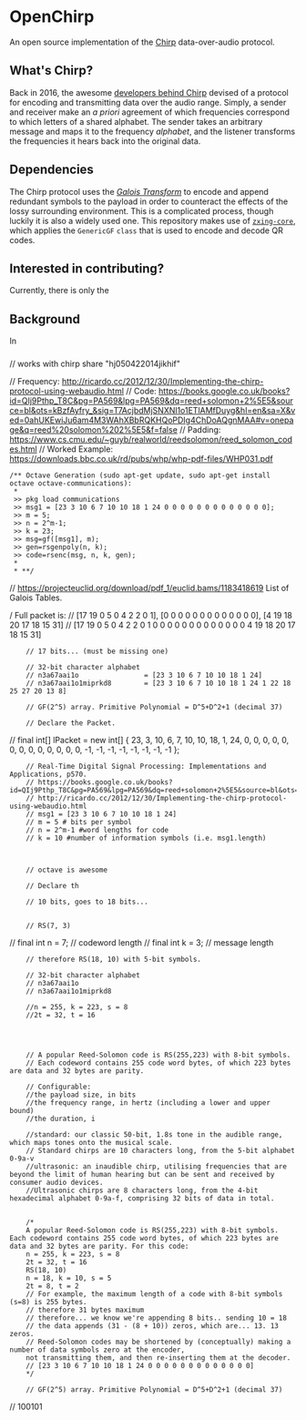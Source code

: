 # OpenChirp
An open source implementation of the [Chirp](chirp.io) data-over-audio protocol.

## What's Chirp?
Back in 2016, the awesome [developers behind Chirp](https://www.chirp.io/about) devised of a protocol for encoding and transmitting data over the audio range. Simply, a sender and receiver make an _a priori_ agreement of which frequencies correspond to which letters of a shared alphabet. The sender takes an arbitrary message and maps it to the frequency _alphabet_, and the listener transforms the frequencies it hears back into the original data.

## Dependencies
The Chirp protocol uses the [_Galois Transform_](https://en.wikipedia.org/wiki/Galois_theory) to encode and append redundant symbols to the payload in order to counteract the effects of the lossy surrounding environment. This is a complicated process, though luckily it is also a widely used one. This repository makes use of [`zxing-core`](https://github.com/zxing/zxing), which applies the `GenericGF` `class` that is used to encode and decode QR codes.

## Interested in contributing?
Currently, there is only the 

## Background
In 

###

// works with chirp share
"hj050422014jikhif"

// Frequency: http://ricardo.cc/2012/12/30/Implementing-the-chirp-protocol-using-webaudio.html
    // Code: https://books.google.co.uk/books?id=QIj9Pthp_T8C&pg=PA569&lpg=PA569&dq=reed+solomon+2%5E5&source=bl&ots=kBzfAyfry_&sig=T7AcjbdMjSNXNl1o1ETlAMfDuyg&hl=en&sa=X&ved=0ahUKEwiJu6am4M3WAhXBbRQKHQoPDIg4ChDoAQgnMAA#v=onepage&q=reed%20solomon%202%5E5&f=false
    // Padding: https://www.cs.cmu.edu/~guyb/realworld/reedsolomon/reed_solomon_codes.html
// Worked Example: https://downloads.bbc.co.uk/rd/pubs/whp/whp-pdf-files/WHP031.pdf


    /** Octave Generation (sudo apt-get update, sudo apt-get install octave octave-communications):
     *
     >> pkg load communications
     >> msg1 = [23 3 10 6 7 10 10 18 1 24 0 0 0 0 0 0 0 0 0 0 0 0 0];
     >> m = 5;
     >> n = 2^m-1;
     >> k = 23;
     >> msg=gf([msg1], m);
     >> gen=rsgenpoly(n, k);
     >> code=rsenc(msg, n, k, gen);
     *
     * **/

// https://projecteuclid.org/download/pdf_1/euclid.bams/1183418619 List of Galois Tables.

/ Full packet is:
        // [17 19 0 5 0 4 2 2 0 1], [0 0 0 0 0 0 0 0 0 0 0 0 0], [4 19 18 20 17 18 15 31]
        // [17 19 0 5 0 4 2 2 0 1    0 0 0 0 0 0 0 0 0 0 0 0 0    4 19 18 20 17 18 15 31]


        // 17 bits... (must be missing one)

        // 32-bit character alphabet
        // n3a67aai1o                = [23 3 10 6 7 10 10 18 1 24]
        // n3a67aai1o1miprkd8        = [23 3 10 6 7 10 10 18 1 24 1 22 18 25 27 20 13 8]

        // GF(2^5) array. Primitive Polynomial = D^5+D^2+1 (decimal 37)

        // Declare the Packet.
//        final int[]              lPacket             = new int[] { 23, 3, 10, 6, 7, 10, 10, 18, 1, 24, 0, 0, 0, 0, 0, 0, 0, 0, 0, 0, 0, 0, 0, -1, -1, -1, -1, -1, -1, -1, -1 };





        // Real-Time Digital Signal Processing: Implementations and Applications, p570.
        // https://books.google.co.uk/books?id=QIj9Pthp_T8C&pg=PA569&lpg=PA569&dq=reed+solomon+2%5E5&source=bl&ots=kBzfAyfry_&sig=T7AcjbdMjSNXNl1o1ETlAMfDuyg&hl=en&sa=X&ved=0ahUKEwiJu6am4M3WAhXBbRQKHQoPDIg4ChDoAQgnMAA#v=onepage&q=reed%20solomon%202%5E5&f=false
        // http://ricardo.cc/2012/12/30/Implementing-the-chirp-protocol-using-webaudio.html
        // msg1 = [23 3 10 6 7 10 10 18 1 24]
        // m = 5 # bits per symbol
        // n = 2^m-1 #word lengths for code
        // k = 10 #number of information symbols (i.e. msg1.length)



        // octave is awesome

        // Declare th

        // 10 bits, goes to 18 bits...


        // RS(7, 3)
//        final int n = 7; // codeword length
//        final int k = 3; // message length

        // therefore RS(18, 10) with 5-bit symbols.

        // 32-bit character alphabet
        // n3a67aai1o
        // n3a67aai1o1miprkd8

        //n = 255, k = 223, s = 8
        //2t = 32, t = 16




        // A popular Reed-Solomon code is RS(255,223) with 8-bit symbols.
        // Each codeword contains 255 code word bytes, of which 223 bytes are data and 32 bytes are parity.

        // Configurable:
        //the payload size, in bits
        //the frequency range, in hertz (including a lower and upper bound)
        //the duration, i

        //standard: our classic 50-bit, 1.8s tone in the audible range, which maps tones onto the musical scale.
        // Standard chirps are 10 characters long, from the 5-bit alphabet 0-9a-v
        //ultrasonic: an inaudible chirp, utilising frequencies that are beyond the limit of human hearing but can be sent and received by consumer audio devices.
        //Ultrasonic chirps are 8 characters long, from the 4-bit hexadecimal alphabet 0-9a-f, comprising 32 bits of data in total.


        /*
        A popular Reed-Solomon code is RS(255,223) with 8-bit symbols. Each codeword contains 255 code word bytes, of which 223 bytes are data and 32 bytes are parity. For this code:
        n = 255, k = 223, s = 8
        2t = 32, t = 16
        RS(18, 10)
        n = 18, k = 10, s = 5
        2t = 8, t = 2
        // For example, the maximum length of a code with 8-bit symbols (s=8) is 255 bytes.
        // therefore 31 bytes maximum
        // therefore... we know we're appending 8 bits.. sending 10 = 18
        // the data appends (31 - (8 + 10)) zeros, which are... 13. 13 zeros.
        // Reed-Solomon codes may be shortened by (conceptually) making a number of data symbols zero at the encoder,
        not transmitting them, and then re-inserting them at the decoder.
        // [23 3 10 6 7 10 10 18 1 24 0 0 0 0 0 0 0 0 0 0 0 0 0]
        */

        // GF(2^5) array. Primitive Polynomial = D^5+D^2+1 (decimal 37)
// 100101

